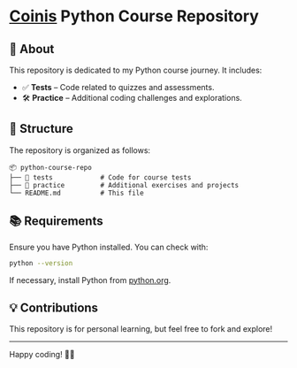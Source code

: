 # [Coinis](https://coinis.com/) Python Course Repository

## 📌 About

This repository is dedicated to my Python course journey. It includes:

- ✅ **Tests** – Code related to quizzes and assessments.
- 🛠 **Practice** – Additional coding challenges and explorations.

## 📂 Structure

The repository is organized as follows:

```
📦 python-course-repo
├── 📁 tests            # Code for course tests
├── 📁 practice         # Additional exercises and projects
└── README.md          # This file
```

## 📚 Requirements

Ensure you have Python installed. You can check with:

```bash
python --version
```

If necessary, install Python from [python.org](https://www.python.org/downloads/).

## 💡 Contributions

This repository is for personal learning, but feel free to fork and explore!

---

Happy coding! 🐍🚀
